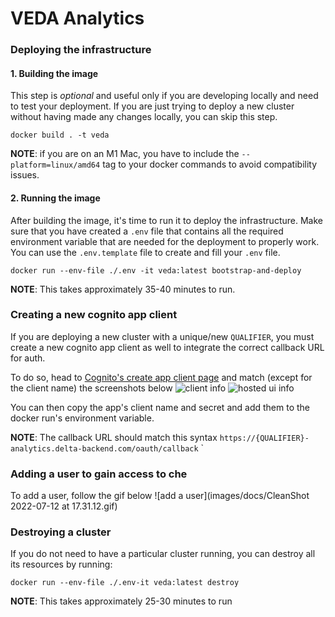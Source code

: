 
# VEDA Analytics

### Deploying the infrastructure

#### 1. Building the image

This step is *optional* and useful only if you are developing locally and need to test your deployment. If you are just trying to deploy a new cluster without having made any changes locally, you can skip this step.

`docker build . -t veda`

**NOTE**:  if you are on an M1 Mac, you have to include the `--platform=linux/amd64` tag to your docker commands to avoid compatibility issues.

#### 2. Running the image

After building the image, it's time to run it to deploy the infrastructure.
Make sure that you have created a `.env` file that contains all the required environment variable that are needed for the deployment to properly work.
You can use the `.env.template` file to create and fill your `.env` file.

```docker run --env-file ./.env -it veda:latest bootstrap-and-deploy```

**NOTE**: This takes approximately 35-40 minutes to run.

### Creating a new cognito app client

If you are deploying a new cluster with a unique/new `QUALIFIER`, you must create a new cognito app client as well to integrate the correct callback URL for auth.

To do so, head to [Cognito's create app client page](https://us-west-2.console.aws.amazon.com/cognito/v2/idp/user-pools/us-west-2_OJVQQhBQQ/app-integration/create/client?region=us-west-2) and match (except for the client name) the screenshots below
![client info](images/docs/clientinfo.png)
![hosted ui info](images/docs/hostedui.png)

You can then copy the app's client name and secret and add them to the docker run's environment variable.

**NOTE**: The callback URL should match this syntax `https://{QUALIFIER}-analytics.delta-backend.com/oauth/callback`
`

### Adding a user to gain access to che

To add a user, follow the gif below
![add a user](images/docs/CleanShot 2022-07-12 at 17.31.12.gif)

### Destroying a cluster

If you do not need to have a particular cluster running, you can destroy all its resources by running:

```docker run --env-file ./.env-it veda:latest destroy```

**NOTE**: This takes approximately 25-30 minutes to run
